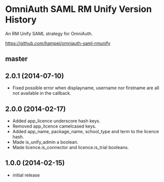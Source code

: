 # OmniAuth SAML RM Unify Version History

An RM Unify SAML strategy for OmniAuth.

https://github.com/hampei/omniauth-saml-rmunify

## master

## 2.0.1 (2014-07-10)

* Fixed possible error when displayname, username nor firstname are all not available in the callback.

## 2.0.0 (2014-02-17)

* Added app_licence underscore hash keys.
* Removed app_licence camelcased keys.
* Added app_name, package_name, school_type and term to the licence hash.
* Made is_unify_admin a boolean.
* Made licence.is_connector and licence.is_trial booleans.

## 1.0.0 (2014-02-15)

* initial release
